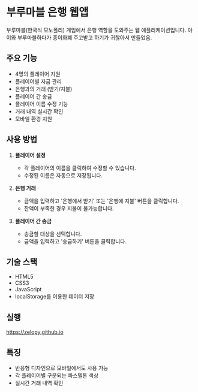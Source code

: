 # 부루마블 은행 웹앱

부루마블(한국식 모노폴리) 게임에서 은행 역할을 도와주는 웹 애플리케이션입니다.
아이와 부루마블하다가 종이화폐 주고받고 하기가 귀찮아서 만들었음.

## 주요 기능

- 4명의 플레이어 지원
- 플레이어별 자금 관리
- 은행과의 거래 (받기/지불)
- 플레이어 간 송금
- 플레이어 이름 수정 기능
- 거래 내역 실시간 확인
- 모바일 환경 지원

## 사용 방법

1. **플레이어 설정**
   - 각 플레이어의 이름을 클릭하여 수정할 수 있습니다.
   - 수정된 이름은 자동으로 저장됩니다.

2. **은행 거래**
   - 금액을 입력하고 '은행에서 받기' 또는 '은행에 지불' 버튼을 클릭합니다.
   - 잔액이 부족한 경우 지불이 불가능합니다.

3. **플레이어 간 송금**
   - 송금할 대상을 선택합니다.
   - 금액을 입력하고 '송금하기' 버튼을 클릭합니다.

## 기술 스택

- HTML5
- CSS3
- JavaScript
- localStorage를 이용한 데이터 저장

## 실행

https://zelopy.github.io

## 특징

- 반응형 디자인으로 모바일에서도 사용 가능
- 각 플레이어별 구분되는 파스텔톤 색상
- 실시간 거래 내역 확인
